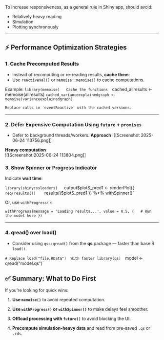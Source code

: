 
To increase responsiveness, as a general rule in Shiny app, should avoid: 
- Relatively heavy reading 
- Simulation 
- Plotting synchronously

---
## ⚡ **Performance Optimization Strategies**
### 1. **Cache Precomputed Results**
- Instead of recomputing or re-reading results, **cache them**: 
- Use `reactiveVal()` or `memoise::memoise()` to cache computations.

Example: 
	`library(memoise)  
	Cache the functions 
	`cached_allresults <- memoise(allresults)
	`cached_varianceexplainedgraph <- memoise(varianceexplainedgraph)`

	Replace calls in `eventReactive` with the cached versions.

---
### 2. **Defer Expensive Computation Using `future` + `promises`**

- Defer to background threads/workers. 
**Approach**
![[Screenshot 2025-06-24 113756.png]]

**Heavy computation**  
![[Screenshot 2025-06-24 113804.png]]
### 3. **Show Spinner or Progress Indicator**

Indicate **wait time**:

`library(shinycssloaders)  
`output$plotS_pred1 <- renderPlot({   
`req(results())   
`results()$plotS_pred1 }) %>% withSpinner()`

Or, use `withProgress()`:

`withProgress(message = 'Loading results...', value = 0.5, {   # Run the model here })`

---

### 4. **qread() over load()**

- Consider using `qs::qread()` from the **qs** package — faster than base R `load()`.

`# Replace load("file.RData")  With faster library(qs) 
`model <- qread("model.qs")`

## ✅ Summary: What to Do First

If you're looking for quick wins:

1. **Use `memoise()`** to avoid repeated computation.
    
2. **Use `withProgress()` or `withSpinner()`** to make delays feel smoother.
    
3. **Offload processing with `future()`** to avoid blocking the UI.
    
4. **Precompute simulation-heavy data** and read from pre-saved `.qs` or `.rds`.